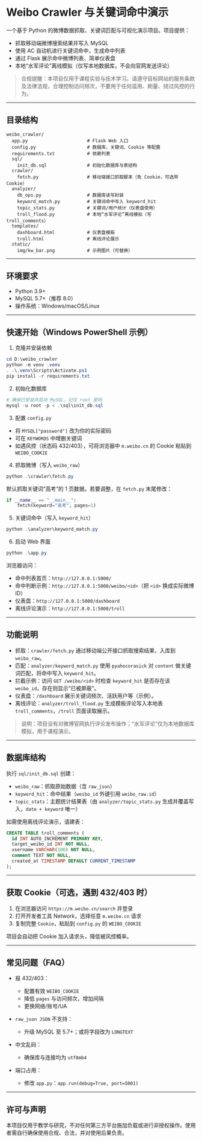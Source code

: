 # Weibo Crawler 与关键词命中演示

一个基于 Python 的微博数据抓取、关键词匹配与可视化演示项目。项目提供：
- 抓取移动端微博搜索结果并写入 MySQL
- 使用 AC 自动机进行关键词命中，生成命中列表
- 通过 Flask 展示命中微博列表、简单仪表盘
- 本地“水军评论”离线模拟（仅写本地数据库，不会向官网发送评论）

> 合规提醒：本项目仅用于课程实验与技术学习。请遵守目标网站的服务条款及法律法规，合理控制访问频次，不要用于任何滥用、刷量、绕过风控的行为。

---

## 目录结构

```
weibo_crawler/
  app.py                      # Flask Web 入口
  config.py                   # 数据库、关键词、Cookie 等配置
  requirements.txt            # 依赖列表
  sql/
    init_db.sql               # 初始化数据库与表结构
  crawler/
    fetch.py                  # 移动端接口抓取脚本（免 Cookie，可选带 Cookie）
  analyzer/
    db_ops.py                 # 数据库读写封装
    keyword_match.py          # 关键词命中写入 keyword_hit
    topic_stats.py            # 关键词/用户统计（仪表盘使用）
    troll_flood.py            # 本地“水军评论”离线模拟（写 troll_comments）
  templates/
    dashboard.html            # 仪表盘模板
    troll.html                # 离线评论展示
  static/
    img/kw_bar.png            # 示例图片（可替换）
```

---

## 环境要求

- Python 3.9+
- MySQL 5.7+（推荐 8.0）
- 操作系统：Windows/macOS/Linux

---

## 快速开始（Windows PowerShell 示例）

1) 克隆并安装依赖

```powershell
cd D:\weibo_crawler
python -m venv .venv
. .\.venv\Scripts\Activate.ps1
pip install -r requirements.txt
```

2) 初始化数据库

```powershell
# 确保已安装并启动 MySQL，记住 root 密码
mysql -u root -p < .\sql\init_db.sql
```

3) 配置 `config.py`

- 将 `MYSQL["password"]` 改为你的实际密码
- 可在 `KEYWORDS` 中增删关键词
- 如遇风控（状态码 432/403），可将浏览器中 `m.weibo.cn` 的 Cookie 粘贴到 `WEIBO_COOKIE`

4) 抓取微博（写入 `weibo_raw`）

```powershell
python .\crawler\fetch.py
```

默认抓取关键词“高考”的 1 页数据。若要调整，在 `fetch.py` 末尾修改：

```python
if __name__ == "__main__":
    fetch(keyword="高考", pages=1)
```

5) 关键词命中（写入 `keyword_hit`）

```powershell
python .\analyzer\keyword_match.py
```

6) 启动 Web 界面

```powershell
python .\app.py
```

浏览器访问：
- 命中列表首页：`http://127.0.0.1:5000/`
- 命中判断示例：`http://127.0.0.1:5000/weibo/<id>`（把 `<id>` 换成实际微博 ID）
- 仪表盘：`http://127.0.0.1:5000/dashboard`
- 离线评论演示：`http://127.0.0.1:5000/troll`

---

## 功能说明

- 抓取：`crawler/fetch.py` 通过移动端公开接口抓取搜索结果，入库到 `weibo_raw`。
- 匹配：`analyzer/keyword_match.py` 使用 `pyahocorasick` 对 `content` 做关键词匹配，将命中写入 `keyword_hit`。
- 拦截示例：访问 `GET /weibo/<id>` 时检查 `keyword_hit` 是否存在该 `weibo_id`，存在则显示“已被屏蔽”。
- 仪表盘：`/dashboard` 展示关键词频次、活跃用户等（示例）。
- 离线评论：`analyzer/troll_flood.py` 生成模板评论写入本地表 `troll_comments`，`/troll` 页面读取展示。

> 说明：项目没有对微博官网执行评论发布操作；“水军评论”仅为本地数据库模拟，用于课程演示。

---

## 数据库结构

执行 `sql/init_db.sql` 创建：

- `weibo_raw`：抓取原始数据（含 `raw_json`）
- `keyword_hit`：命中结果（`weibo_id` 外键引用 `weibo_raw.id`）
- `topic_stats`：主题统计结果表（由 `analyzer/topic_stats.py` 生成并覆盖写入，`date + keyword` 唯一）

如需使用离线评论演示，请建表：

```sql
CREATE TABLE troll_comments (
  id INT AUTO_INCREMENT PRIMARY KEY,
  target_weibo_id INT NOT NULL,
  username VARCHAR(100) NOT NULL,
  comment TEXT NOT NULL,
  created_at TIMESTAMP DEFAULT CURRENT_TIMESTAMP
);
```

---

## 获取 Cookie（可选，遇到 432/403 时）

1) 在浏览器访问 `https://m.weibo.cn/search` 并登录
2) 打开开发者工具 Network，选择任意 `m.weibo.cn` 请求
3) 复制完整 `Cookie`，粘贴到 `config.py` 的 `WEIBO_COOKIE`

项目会自动把 Cookie 加入请求头，降低被风控概率。

---

## 常见问题（FAQ）

- 报 432/403：
  - 配置有效 `WEIBO_COOKIE`
  - 降低 `pages` 与访问频次，增加间隔
  - 更换网络/账号/UA

- `raw_json JSON` 不支持：
  - 升级 MySQL 至 5.7+；或将字段改为 `LONGTEXT`

- 中文乱码：
  - 确保库与连接均为 `utf8mb4`

- 端口占用：
  - 修改 `app.py`：`app.run(debug=True, port=5001)`

---

## 许可与声明

本项目仅用于教学与研究，不对任何第三方平台施加负载或进行非授权操作。使用者需自行确保使用合规、合法，并对使用后果负责。



